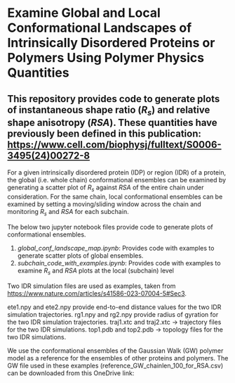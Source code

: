 
# Examine Global and Local Conformational Landscapes of Intrinsically Disordered Proteins or Polymers Using Polymer Physics Quantities

## This repository provides code to generate plots of instantaneous shape ratio (_R<sub>s</sub>_) and relative shape anisotropy (_RSA_). These quantities have previously been defined in this publication: https://www.cell.com/biophysj/fulltext/S0006-3495(24)00272-8  

For a given intrinsically disordered protein (IDP) or region (IDR) of a protein, the global (i.e. whole chain) conformational ensembles can be examined by generating a scatter plot of _R<sub>s</sub>_ against _RSA_ of the entire chain under consideration. For the same chain, local conformational ensembles can be examined by setting a moving/sliding window across the chain and monitoring _R<sub>s</sub>_ and _RSA_ for each subchain.

The below two jupyter notebook files provide code to generate plots of conformational ensembles.

1. _global_conf_landscape_map.ipynb_: Provides code with examples to generate scatter plots of global ensembles.
2. _subchain_code_with_examples.ipynb_: Provides code with examples to examine _R<sub>s</sub>_ and _RSA_ plots at the local (subchain) level

Two IDR simulation files are used as examples, taken from https://www.nature.com/articles/s41586-023-07004-5#Sec3.

ete1.npy and ete2.npy provide end-to-end distance values for the two IDR simulation trajectories. 
rg1.npy and rg2.npy provide radius of gyration for the two IDR simulation trajectories.
traj1.xtc and traj2.xtc -> trajectory files for the two IDR simulations.
top1.pdb and top2.pdb -> topology files for the two IDR simulations.

We use the conformational ensembles of the Gaussian Walk (GW) polymer model as a reference for the ensembles of other proteins and polymers. The GW file used in these examples (reference_GW_chainlen_100_for_RSA.csv) can be downloaded from this OneDrive link: 
